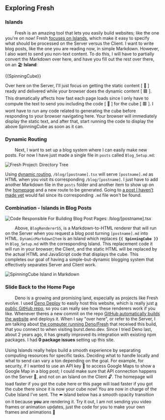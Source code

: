 ## Exploring Fresh

### Islands
&nbsp;&nbsp;&nbsp;&nbsp;&nbsp;&nbsp;&nbsp;&nbsp;Fresh is an amazing tool that lets you easily build websites; like the one you're on now! Fresh [focuses on Islands](https://deno.com/blog/intro-to-islands), which make it easy to specify what should be processed on the Server versus the Client. I want to write blog posts, like the one you are reading now, in simple Markdown. However, I also want to send you non-text content. To do this, I will have to partially convert the Markdown over here, and have you fill out the rest over there, on an :beach_umbrella: **Island**:

{{SpinningCube}}

Over here on the Server, I'll just focus on getting the static content [ :page_facing_up: ] ready and delivered while your browser does the dynamic content [ :red_square: ]. This dramatically affects how fast each page loads since I only have to compute the text to send you including the code [ :page_facing_up: ] for the cube [ :red_square: ]. I wont have to run any code related to generating the cube before responding to your browser navigating here. Your browser will immediately display the static text, and after that, start running the code to display the above SpinningCube as soon as it can.

### Dynamic Routing
&nbsp;&nbsp;&nbsp;&nbsp;&nbsp;&nbsp;&nbsp;&nbsp;Next, I want to set up a blog system where I can easily make new posts. For now I have just made a single file in `posts` called `Blog_Setup.md`:

![Fresh Project: Directory Tree](/blogtree.png)

Using [dynamic routing](https://fresh.deno.dev/docs/getting-started/dynamic-routes), `/blog/[postname].tsx` will serve `[postname].md` as HTML when you visit its corresponding `/blog/[postname]`. I just have to add another Markdown file in the `posts` folder and another item to show up on the [homepage](/) and a new route to be generated. Going to [a post I haven’t made yet](/blog/fakepost) would fail since its corresponding `.md` file won't be found.

### Combination - Islands in Blog Posts 
![Code Responsible For Building Blog Post Pages: <code>/blog/[postname].tsx</code>](/[postname].png)

&nbsp;&nbsp;&nbsp;&nbsp;&nbsp;&nbsp;&nbsp;&nbsp;Above, `BlogRendererSS`, is a Markdown-to-HTML renderer that will run on the Server when you request a blog post turning `[postname].md` into HTML. `DynamicMarkdownItem` is an Island which replaces **`{{ SpinningCube }}`** in `Blog_Setup.md` with the corresponding Island. This replacement code it will run in your browser; the Client, and the static HTML will be replaced by the actual HTML and JavaScript code that displays the cube. This completes our goal of having a simple-but-dynamic blogging system that effectively separates Server and Client work.

![**SpinningCube** Island in Markdown](/ComponentsInMarkdown.png)

### Slide Back to the Home Page 
&nbsp;&nbsp;&nbsp;&nbsp;&nbsp;&nbsp;&nbsp;&nbsp;Deno is a growing and promising land, especially as projects like Fresh evolve. I used [Deno Deploy](https://deno.com/deploy) to easily host this website, which is really just [a public GitHub repo](https://github.com/ali-layken/BurstUI/blob/main/posts/Blog_Setup.md), so you can really see how these renderers work if you like. Whenever theres a new commit on the repo [GitHub automatically builds the website](https://github.com/ali-layken/BurstUI/actions) and deploys it. When I say "over here", or refer to the Server, I am talking about [the computer running Deno/Fresh](https://deno.com/blog/anatomy-isolate-cloud) that received this build, that you connect to when visiting burst.deno.dev. Since I tried Deno last, about 2 years ago, it has greatly improved its integration with existing npm packages. I had **0 package issues** setting up this site. <br/><br/>
Using Islands really helps build a smooth experience by separating computing resources for specific tasks. Deciding what to handle locally and what to send can vary a ton depending on the goal. For example, for security, if I wanted to use an API key :key: to access Google Maps to show a Google Map in a blog post; I could make sure that API connection happens on the Server :closed_lock_with_key:, and not on an Island on the Client :unlock:. The homepage will load faster if you got the cube here or this page will load faster if you got the cube there since it is now your cube now! You are now in charge of the Cube Island I’ve sent. The :arrow_left: island below has a smooth opacity transition on it because **you** are rendering it. Try it out, I am not sending you video frames or animation updates, just the code for you to make your own frames and animations :space_invader:
